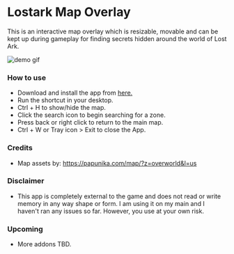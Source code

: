 # Lostark Map Overlay

This is an interactive map overlay which is resizable, movable and can be kept up during gameplay for finding secrets hidden around the world of Lost Ark.

![demo gif](https://github.com/omiinaya/lostark-map-overlay/blob/master/demo.gif)

### How to use
- Download and install the app from [here.](https://github.com/omiinaya/lostark-map-overlay/releases/download/Release/LAMapOverlaySetup.exe)
- Run the shortcut in your desktop.
- Ctrl + H to show/hide the map.
- Click the search icon to begin searching for a zone.
- Press back or right click to return to the main map.
- Ctrl + W or Tray icon > Exit to close the App.

### Credits
- Map assets by: https://papunika.com/map/?z=overworld&l=us

### Disclaimer
- This app is completely external to the game and does not read or write memory in any way shape or form. I am using it on my main and I haven't ran any issues so far. However, you use at your own risk.

### Upcoming 
- More addons TBD.
